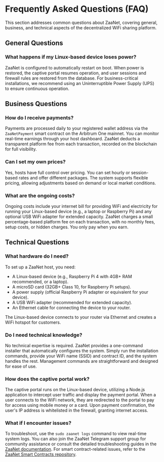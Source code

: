 # Frequently Asked Questions (FAQ)

This section addresses common questions about ZaaNet, covering general, business, and technical aspects of the decentralized WiFi sharing platform.

## General Questions

### What happens if my Linux-based device loses power?
ZaaNet is configured to automatically restart on boot. When power is restored, the captive portal resumes operation, and user sessions and firewall rules are restored from the database. For business-critical installations, we recommend using an Uninterruptible Power Supply (UPS) to ensure continuous operation.

## Business Questions

### How do I receive payments?
Payments are processed daily to your registered wallet address via the `ZaaNetPayment` smart contract on the Arbitrum One mainnet. You can monitor real-time earnings through your host dashboard. ZaaNet deducts a transparent platform fee from each transaction, recorded on the blockchain for full visibility.

### Can I set my own prices?
Yes, hosts have full control over pricing. You can set hourly or session-based rates and offer different packages. The system supports flexible pricing, allowing adjustments based on demand or local market conditions.

### What are the ongoing costs?
Ongoing costs include your internet bill for providing WiFi and electricity for running your Linux-based device (e.g., a laptop or Raspberry Pi) and any optional USB WiFi adapter for extended capacity. ZaaNet charges a small percentage-based platform fee on each transaction, with no monthly fees, setup costs, or hidden charges. You only pay when you earn.

## Technical Questions

### What hardware do I need?
To set up a ZaaNet host, you need:
- A Linux-based device (e.g., Raspberry Pi 4 with 4GB+ RAM recommended, or a laptop).
- A microSD card (32GB+ Class 10, for Raspberry Pi setups).
- A power supply (official Raspberry Pi adapter or equivalent for your device).
- A USB WiFi adapter (recommended for extended capacity).
- An Ethernet cable for connecting the device to your router.

The Linux-based device connects to your router via Ethernet and creates a WiFi hotspot for customers.

### Do I need technical knowledge?
No technical expertise is required. ZaaNet provides a one-command installer that automatically configures the system. Simply run the installation commands, provide your WiFi name (SSID) and contract ID, and the system handles the rest. Management commands are straightforward and designed for ease of use.

### How does the captive portal work?
The captive portal runs on the Linux-based device, utilizing a Node.js application to intercept user traffic and display the payment portal. When a user connects to the WiFi network, they are redirected to the portal to pay for access using mobile money or a card. Upon payment confirmation, the user's IP address is whitelisted in the firewall, granting internet access.

### What if I encounter issues?
To troubleshoot, use the `sudo zaanet logs` command to view real-time system logs. You can also join the ZaaNet Telegram support group for community assistance or consult the detailed troubleshooting guides in the [ZaaNet documentation](https://github.com/ZaaNet). For smart contract-related issues, refer to the [ZaaNet Smart Contracts repository](https://github.com/ZaaNet/zaanet-smart-contracts.git).